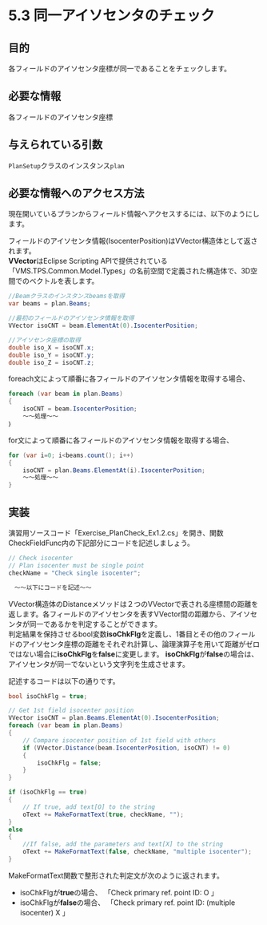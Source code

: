 # 5.3 同一アイソセンタのチェック

## 目的

各フィールドのアイソセンタ座標が同一であることをチェックします。

## 必要な情報

各フィールドのアイソセンタ座標

## 与えられている引数

`PlanSetup`クラスのインスタンス`plan`

## 必要な情報へのアクセス方法

現在開いているプランからフィールド情報へアクセスするには、以下のようにします。  

フィールドのアイソセンタ情報(IsocenterPosition)はVVector構造体として返されます。  
**VVector**はEclipse Scripting APIで提供されている「VMS.TPS.Common.Model.Types」の名前空間で定義された構造体で、3D空間でのベクトルを表します。  

```csharp
//Beamクラスのインスタンスbeamsを取得
var beams = plan.Beams;

//最初のフィールドのアイソセンタ情報を取得
VVector isoCNT = beam.ElementAt(0).IsocenterPosition;

//アイソセンタ座標の取得
double iso_X = isoCNT.x;
double iso_Y = isoCNT.y;
double iso_Z = isoCNT.z;
```

foreach文によって順番に各フィールドのアイソセンタ情報を取得する場合、

```csharp
foreach (var beam in plan.Beams)
{
    isoCNT = beam.IsocenterPosition;
    ～～処理～～
｝
```

for文によって順番に各フィールドのアイソセンタ情報を取得する場合、

```csharp
for (var i=0; i<beams.count(); i++)
{
    isoCNT = plan.Beams.ElementAt(i).IsocenterPosition;
    ～～処理～～
}
```

## 実装

演習用ソースコード「Exercise_PlanCheck_Ex1.2.cs」を開き、関数CheckFieldFunc内の下記部分にコードを記述しましょう。  

```csharp
// Check isocenter
// Plan isocenter must be single point
checkName = "Check single isocenter";

　～～以下にコードを記述～～
```

VVector構造体のDistanceメソッドは２つのVVectorで表される座標間の距離を返します。各フィールドのアイソセンタを表すVVector間の距離から、アイソセンタが同一であるかを判定することができます。  
判定結果を保持させるbool変数**isoChkFlg**を定義し、1番目とその他のフィールドのアイソセンタ座標の距離をそれぞれ計算し、論理演算子を用いて距離がゼロではない場合に**isoChkFlg**を**false**に変更します。
**isoChkFlg**が**false**の場合は、アイソセンタが同一でないという文字列を生成させます。

記述するコードは以下の通りです。

```csharp
bool isoChkFlg = true;

// Get 1st field isocenter position
VVector isoCNT = plan.Beams.ElementAt(0).IsocenterPosition;
foreach (var beam in plan.Beams)
{
    // Compare isocenter position of 1st field with others
    if (VVector.Distance(beam.IsocenterPosition, isoCNT) != 0)
    {
        isoChkFlg = false;
    }
}

if (isoChkFlg == true)
{
    // If true, add text[O] to the string 
    oText += MakeFormatText(true, checkName, "");
}
else
{
    //If false, add the parameters and text[X] to the string 
    oText += MakeFormatText(false, checkName, "multiple isocenter");
}
```

MakeFormatText関数で整形された判定文が次のように返されます。  

- isoChkFlgが**true**の場合、    「Check primary ref. point ID: O 」  
- isoChkFlgが**false**の場合、    「Check primary ref. point ID: (multiple isocenter) X 」  
